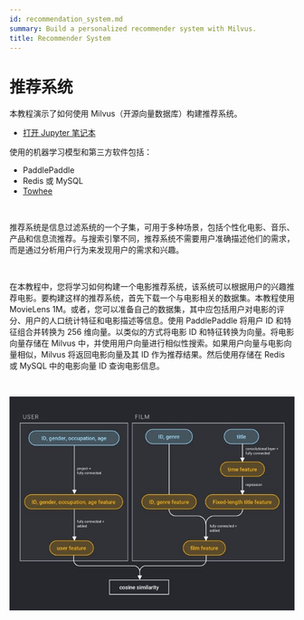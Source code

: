 ```yaml
---
id: recommendation_system.md
summary: Build a personalized recommender system with Milvus.
title: Recommender System
---
```


# 推荐系统

本教程演示了如何使用 Milvus（开源向量数据库）构建推荐系统。

- [打开 Jupyter 笔记本](https://github.com/milvus-io/bootcamp/blob/master/solutions/nlp/recommender_system/recommender_system.ipynb)

使用的机器学习模型和第三方软件包括：

- PaddlePaddle
- Redis 或 MySQL
- [Towhee](https://towhee.io/)

</br>

推荐系统是信息过滤系统的一个子集，可用于多种场景，包括个性化电影、音乐、产品和信息流推荐。与搜索引擎不同，推荐系统不需要用户准确描述他们的需求，而是通过分析用户行为来发现用户的需求和兴趣。

</br>

在本教程中，您将学习如何构建一个电影推荐系统，该系统可以根据用户的兴趣推荐电影。要构建这样的推荐系统，首先下载一个与电影相关的数据集。本教程使用 MovieLens 1M。或者，您可以准备自己的数据集，其中应包括用户对电影的评分、用户的人口统计特征和电影描述等信息。使用 PaddlePaddle 将用户 ID 和特征组合并转换为 256 维向量。以类似的方式将电影 ID 和特征转换为向量。将电影向量存储在 Milvus 中，并使用用户向量进行相似性搜索。如果用户向量与电影向量相似，Milvus 将返回电影向量及其 ID 作为推荐结果。然后使用存储在 Redis 或 MySQL 中的电影向量 ID 查询电影信息。

</br>

![recommender_system](/public/assets/recommendation_system.png "推荐系统的流程图。")

